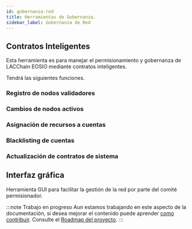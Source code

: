 ```yaml
---
id: gobernanza-red
title: Herramientas de Gobernanza.
sidebar_label: Gobernanza de Red
---
```


## Contratos Inteligentes
Esta herramienta es para manejar el permisionamiento y gobernanza de LACChain EOSIO mediante contratos inteligentes.

Tendrá las siguientes funciones.

### Registro de nodos validadores

### Cambios de nodos activos

### Asignación de recursos a cuentas

### Blacklisting de cuentas

### Actualización de contratos de sistema


## Interfaz gráfica 
Herramienta GUI para facilitar la gestión de la red por parte del comité permisionador. 

:::note Trabajo en progreso
Aun estamos trabajando en este aspecto de la documentación, si desea mejorar el contenido puede aprender [como contribuir](../guias/contribuir). Consulte el [Roadmap del proyecto](../testnet/roadmap).
:::